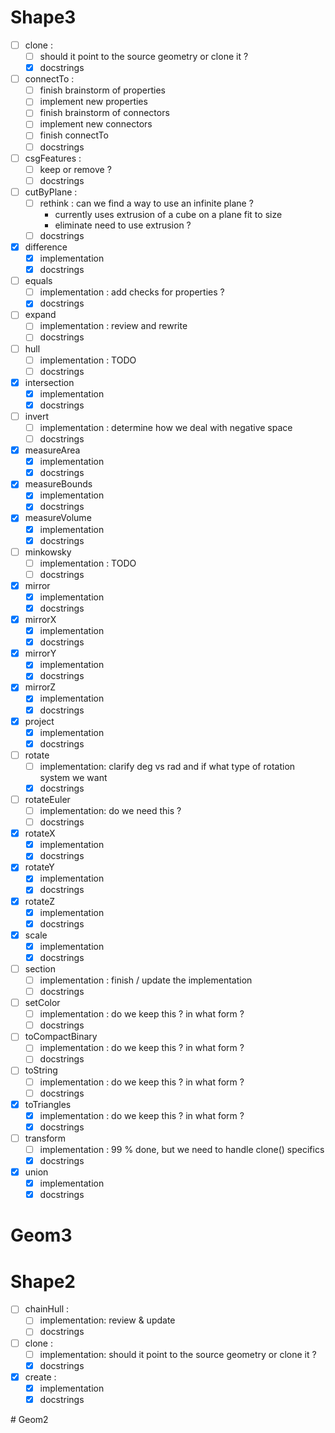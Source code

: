 # Shape3
  - [ ] clone :
    * [ ] should it point to the source geometry or clone it ?
    * [x] docstrings
  - [ ] connectTo :
    * [ ] finish brainstorm of properties
    * [ ] implement new properties
    * [ ] finish brainstorm of connectors
    * [ ] implement new connectors
    * [ ] finish connectTo
    * [ ] docstrings
  - [ ] csgFeatures :
    * [ ] keep or remove ?
    * [ ] docstrings
  - [ ] cutByPlane :
    * [ ] rethink : can we find a way to use an infinite plane ?
        * currently uses extrusion of a cube on a plane fit to size
        * eliminate need to use extrusion ?
    * [ ] docstrings
  - [x] difference
    * [x] implementation
    * [x] docstrings
  - [ ] equals
    * [ ] implementation : add checks for properties ? 
    * [x] docstrings
  - [ ] expand
    * [ ] implementation : review and rewrite
    * [ ] docstrings
  - [ ] hull
    * [ ] implementation : TODO
    * [ ] docstrings
  - [x] intersection
    * [x] implementation
    * [x] docstrings
  - [ ] invert
    * [ ] implementation : determine how we deal with negative space
    * [ ] docstrings
  - [x] measureArea
    * [x] implementation
    * [x] docstrings
  - [x] measureBounds
    * [x] implementation
    * [x] docstrings
  - [x] measureVolume
    * [x] implementation
    * [x] docstrings
  - [ ] minkowsky
    * [ ] implementation : TODO
    * [ ] docstrings
  - [x] mirror
    * [x] implementation
    * [x] docstrings
  - [x] mirrorX
    * [x] implementation
    * [x] docstrings
  - [x] mirrorY
    * [x] implementation
    * [x] docstrings
  - [x] mirrorZ
    * [x] implementation
    * [x] docstrings
  - [x] project
    * [x] implementation
    * [x] docstrings
  - [ ] rotate
    * [ ] implementation: clarify deg vs rad and if what type of rotation system we want
    * [x] docstrings
  - [ ] rotateEuler
    * [ ] implementation: do we need this ?
    * [ ] docstrings
  - [x] rotateX
    * [x] implementation
    * [x] docstrings
  - [x] rotateY
    * [x] implementation
    * [x] docstrings
  - [x] rotateZ
    * [x] implementation
    * [x] docstrings
  - [x] scale
    * [x] implementation
    * [x] docstrings
  - [ ] section
    * [ ] implementation : finish / update the implementation
    * [ ] docstrings
  - [ ] setColor
    * [ ] implementation : do we keep this ? in what form ?
    * [ ] docstrings
  - [ ] toCompactBinary
    * [ ] implementation : do we keep this ? in what form ?
    * [ ] docstrings
  - [ ] toString
    * [ ] implementation : do we keep this ? in what form ?
    * [ ] docstrings
  - [x] toTriangles
    * [x] implementation : do we keep this ? in what form ?
    * [x] docstrings
  - [ ] transform
    * [ ] implementation : 99 % done, but we need to handle clone() specifics
    * [x] docstrings
  - [x] union
    * [x] implementation
    * [x] docstrings

# Geom3

# Shape2
  - [ ] chainHull :
    * [ ] implementation: review & update
    * [ ] docstrings
  - [ ] clone :
    * [ ] implementation: should it point to the source geometry or clone it ?
    * [x] docstrings
  - [x] create :
    * [x] implementation
    * [x] docstrings

# Geom2
